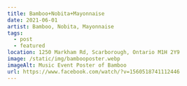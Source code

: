 ```yaml
---
title: Bamboo+Nobita+Mayonnaise
date: 2021-06-01
artist: Bamboo, Nobita, Mayonnaise
tags:
  - post
  - featured
location: 1250 Markham Rd, Scarborough, Ontario M1H 2Y9
image: /static/img/bambooposter.webp
imageAlt: Music Event Poster of Bamboo
url: https://www.facebook.com/watch/?v=1560518741112446
---
```

